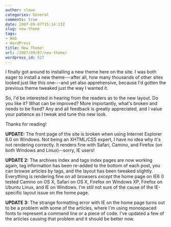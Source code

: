 ```yaml
---
author: slowe
categories: General
comments: true
date: 2007-09-07T15:14:13Z
slug: new-theme
tags:
- Web
- WordPress
title: New Theme!
url: /2007/09/07/new-theme/
wordpress_id: 527
---
```


I finally got around to installing a new theme here on the site. I was both eager to install a new theme---after all, how many thousands of other sites looked just like this one---and yet also apprehensive, because I'd gotten the previous theme tweaked just the way I wanted it.

So, I'd be interested in hearing from the readers as to the new layout. Do you like it? What can be improved? More importantly, what's broken and needs to be fixed? Any and all feedback is greatly appreciated, and I value your patience as I tweak and tune this new look.

Thanks for reading!

**UPDATE:** The front page of the site is broken when using Internet Explorer 6.0 on Windows. Not being an XHTML/CSS expert, I have no idea why it's not rendering correctly. It renders fine with Safari, Camino, and Firefox (on both Windows and Linux)--sorry, IE users!

**UPDATE 2:** The archives index and tags index pages are now working again, tag information has been re-added to the bottom of each post, you can browse articles by tags, and the layout has been tweaked slightly. Everything is rendering fine on all browsers _except_ the home page on IE6 (I tested Camino on OS X, Safari on OS X, Firefox on Windows XP, Firefox on Ubuntu Linux, and IE on Windows. I'm still not sure of the cause of the IE-specific layout issue on the home page.

**UPDATE 3:** The strange formatting error with IE on the home page turns out to be a problem with some of the articles, where I'm using monospaced fonts to represent a command line or a piece of code. I've updated a few of the articles causing that problem and it should be better now.
